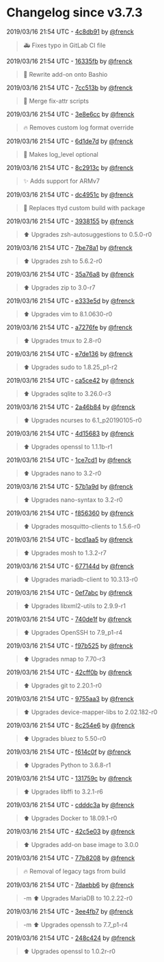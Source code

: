 # Changelog since v3.7.3

2019/03/16 21:54 UTC - [4c8db91](https://github.com/hassio-addons/addon-ssh/commit/4c8db91278056ce735ad3dac429517c3e3166050) by [@frenck](https://github.com/frenck)
> :ambulance: Fixes typo in GitLab CI file 

2019/03/16 21:54 UTC - [16335fb](https://github.com/hassio-addons/addon-ssh/commit/16335fb425111a4cf36f6a10d68e82c122041f65) by [@frenck](https://github.com/frenck)
> :hammer: Rewrite add-on onto Bashio 

2019/03/16 21:54 UTC - [7cc513b](https://github.com/hassio-addons/addon-ssh/commit/7cc513b2d2f187d854da46b2f376180ee5084913) by [@frenck](https://github.com/frenck)
> :hammer: Merge fix-attr scripts 

2019/03/16 21:54 UTC - [3e8e6cc](https://github.com/hassio-addons/addon-ssh/commit/3e8e6cca9dad5170b4ea1640cadf95b58c0a79e9) by [@frenck](https://github.com/frenck)
> :fire: Removes custom log format override 

2019/03/16 21:54 UTC - [6d1de7d](https://github.com/hassio-addons/addon-ssh/commit/6d1de7de8b37d50ff09aac7b936c5c6eb24188ea) by [@frenck](https://github.com/frenck)
> :hammer: Makes log_level optional 

2019/03/16 21:54 UTC - [8c2913c](https://github.com/hassio-addons/addon-ssh/commit/8c2913c731f0a8e02bdd4c6989db2de7927104fb) by [@frenck](https://github.com/frenck)
> :sparkles: Adds support for ARMv7 

2019/03/16 21:54 UTC - [dc4951c](https://github.com/hassio-addons/addon-ssh/commit/dc4951c690d37d54228ad03481b91a3d5eb1fc35) by [@frenck](https://github.com/frenck)
> :hammer: Replaces ttyd custom build with package 

2019/03/16 21:54 UTC - [3938155](https://github.com/hassio-addons/addon-ssh/commit/3938155165dc660805a6f4b0a84cb66b28f5ce90) by [@frenck](https://github.com/frenck)
> :arrow_up: Upgrades zsh-autosuggestions to 0.5.0-r0 

2019/03/16 21:54 UTC - [7be78a1](https://github.com/hassio-addons/addon-ssh/commit/7be78a10a7a59365e5c48f102087e3ccb17876b0) by [@frenck](https://github.com/frenck)
> :arrow_up: Upgrades zsh to 5.6.2-r0 

2019/03/16 21:54 UTC - [35a76a8](https://github.com/hassio-addons/addon-ssh/commit/35a76a8475db72970b2746f566d9273d0ef36572) by [@frenck](https://github.com/frenck)
> :arrow_up: Upgrades zip to 3.0-r7 

2019/03/16 21:54 UTC - [e333e5d](https://github.com/hassio-addons/addon-ssh/commit/e333e5d0605af9d111be68b847a439e74d93fdc3) by [@frenck](https://github.com/frenck)
> :arrow_up: Upgrades vim to 8.1.0630-r0 

2019/03/16 21:54 UTC - [a7276fe](https://github.com/hassio-addons/addon-ssh/commit/a7276fe9ae39656615df89b31436d83d6efade69) by [@frenck](https://github.com/frenck)
> :arrow_up: Upgrades tmux to 2.8-r0 

2019/03/16 21:54 UTC - [e7de136](https://github.com/hassio-addons/addon-ssh/commit/e7de136d244825e019e0a55fa0c4c2904f9ef0a5) by [@frenck](https://github.com/frenck)
> :arrow_up: Upgrades sudo to 1.8.25_p1-r2 

2019/03/16 21:54 UTC - [ca5ce42](https://github.com/hassio-addons/addon-ssh/commit/ca5ce42069316084b030382bab18c4cc9a25008e) by [@frenck](https://github.com/frenck)
> :arrow_up: Upgrades sqlite to 3.26.0-r3 

2019/03/16 21:54 UTC - [2a46b84](https://github.com/hassio-addons/addon-ssh/commit/2a46b84f0df6142a299946d013d15897abcaf06c) by [@frenck](https://github.com/frenck)
> :arrow_up: Upgrades ncurses to 6.1_p20190105-r0 

2019/03/16 21:54 UTC - [4d15683](https://github.com/hassio-addons/addon-ssh/commit/4d15683ac628d2d9aca0c6f8c0c700d7b67f2481) by [@frenck](https://github.com/frenck)
> :arrow_up: Upgrades openssl to 1.1.1b-r1 

2019/03/16 21:54 UTC - [1ce7cd1](https://github.com/hassio-addons/addon-ssh/commit/1ce7cd1995c921331330e0caccf1df75fedc4b62) by [@frenck](https://github.com/frenck)
> :arrow_up: Upgrades nano to 3.2-r0 

2019/03/16 21:54 UTC - [57b1a9d](https://github.com/hassio-addons/addon-ssh/commit/57b1a9d1d85b6ef2d317e508733f350f13602ce3) by [@frenck](https://github.com/frenck)
> :arrow_up: Upgrades nano-syntax to 3.2-r0 

2019/03/16 21:54 UTC - [f856360](https://github.com/hassio-addons/addon-ssh/commit/f856360dbb3f6d6edd57c7a6a075ce252c677590) by [@frenck](https://github.com/frenck)
> :arrow_up: Upgrades mosquitto-clients to 1.5.6-r0 

2019/03/16 21:54 UTC - [bcd1aa5](https://github.com/hassio-addons/addon-ssh/commit/bcd1aa5d15068c8144e12e09e6d3ae760eb56cb2) by [@frenck](https://github.com/frenck)
> :arrow_up: Upgrades mosh to 1.3.2-r7 

2019/03/16 21:54 UTC - [677144d](https://github.com/hassio-addons/addon-ssh/commit/677144d88e84439d6853712cba207e8537d9de13) by [@frenck](https://github.com/frenck)
> :arrow_up: Upgrades mariadb-client to 10.3.13-r0 

2019/03/16 21:54 UTC - [0ef7abc](https://github.com/hassio-addons/addon-ssh/commit/0ef7abcfd005312d7d557a7c086c7e80b7483d7f) by [@frenck](https://github.com/frenck)
> :arrow_up: Upgrades libxml2-utils to 2.9.9-r1 

2019/03/16 21:54 UTC - [740de1f](https://github.com/hassio-addons/addon-ssh/commit/740de1f648138d083b8566bb503c123dc41dbeb3) by [@frenck](https://github.com/frenck)
> :arrow_up: Upgrades OpenSSH to 7.9_p1-r4 

2019/03/16 21:54 UTC - [f97b525](https://github.com/hassio-addons/addon-ssh/commit/f97b5252eef999f6bd7e213b236f390e097e04a7) by [@frenck](https://github.com/frenck)
> :arrow_up: Upgrades nmap to 7.70-r3 

2019/03/16 21:54 UTC - [42cff0b](https://github.com/hassio-addons/addon-ssh/commit/42cff0b87ea0eef113969926e67f3e1105cec0fe) by [@frenck](https://github.com/frenck)
> :arrow_up: Upgrades git to 2.20.1-r0 

2019/03/16 21:54 UTC - [9755aa3](https://github.com/hassio-addons/addon-ssh/commit/9755aa3d47469f47299f67c18236de22d71cfaac) by [@frenck](https://github.com/frenck)
> :arrow_up: Upgrades device-mapper-libs to 2.02.182-r0 

2019/03/16 21:54 UTC - [8c254e6](https://github.com/hassio-addons/addon-ssh/commit/8c254e640892facff952e1b879cf112b94aa363a) by [@frenck](https://github.com/frenck)
> :arrow_up: Upgrades bluez to 5.50-r0 

2019/03/16 21:54 UTC - [f614c0f](https://github.com/hassio-addons/addon-ssh/commit/f614c0f8982a5cb4e696ad9c1b2fe3ef337b4562) by [@frenck](https://github.com/frenck)
> :arrow_up: Upgrades Python to 3.6.8-r1 

2019/03/16 21:54 UTC - [131759c](https://github.com/hassio-addons/addon-ssh/commit/131759c9816af6b809ffd2454e9576174185071b) by [@frenck](https://github.com/frenck)
> :arrow_up: Upgrades libffi to 3.2.1-r6 

2019/03/16 21:54 UTC - [cdddc3a](https://github.com/hassio-addons/addon-ssh/commit/cdddc3ad84d8d469bf7b7443f277a77cbcbaa234) by [@frenck](https://github.com/frenck)
> :arrow_up: Upgrades Docker to 18.09.1-r0 

2019/03/16 21:54 UTC - [42c5e03](https://github.com/hassio-addons/addon-ssh/commit/42c5e034772cd6656f955f74f2e95331f773fa53) by [@frenck](https://github.com/frenck)
> :arrow_up: Upgrades add-on base image to 3.0.0 

2019/03/16 21:54 UTC - [77b8208](https://github.com/hassio-addons/addon-ssh/commit/77b820874777e7483caa8506650dc4585776f0ce) by [@frenck](https://github.com/frenck)
> :fire: Removal of legacy tags from build 

2019/03/16 21:54 UTC - [7daebb6](https://github.com/hassio-addons/addon-ssh/commit/7daebb6a06edfee117593a0f7dcf7ca991aef398) by [@frenck](https://github.com/frenck)
> -m :arrow_up: Upgrades MariaDB to 10.2.22-r0 

2019/03/16 21:54 UTC - [3ee4fb7](https://github.com/hassio-addons/addon-ssh/commit/3ee4fb7c4917d7b8026dafb8ecc49293351a2ee2) by [@frenck](https://github.com/frenck)
> -m :arrow_up: Upgrades openssh to 7.7_p1-r4 

2019/03/16 21:54 UTC - [248c424](https://github.com/hassio-addons/addon-ssh/commit/248c42426fa4d4f17684f08cd57aeebd85225132) by [@frenck](https://github.com/frenck)
> :arrow_up: Upgrades openssl to 1.0.2r-r0 

